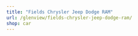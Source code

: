 ```yaml
---
title: "Fields Chrysler Jeep Dodge RAM"
url: /glenview/fields-chrysler-jeep-dodge-ram/
shop: car
---
```

